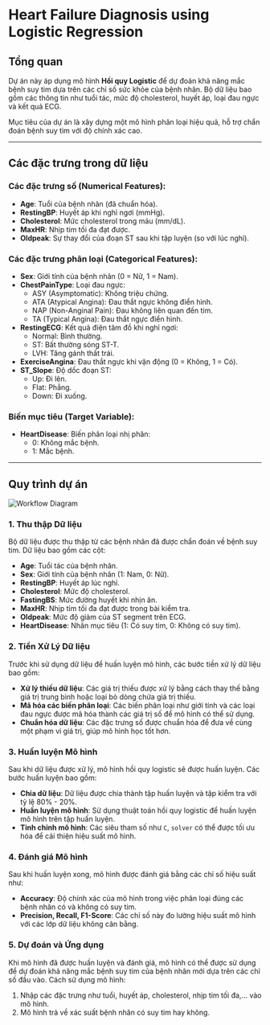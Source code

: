 # Heart Failure Diagnosis using Logistic Regression

## Tổng quan

Dự án này áp dụng mô hình **Hồi quy Logistic** để dự đoán khả năng mắc bệnh suy tim dựa trên các chỉ số sức khỏe của bệnh nhân. Bộ dữ liệu bao gồm các thông tin như tuổi tác, mức độ cholesterol, huyết áp, loại đau ngực và kết quả ECG.

Mục tiêu của dự án là xây dựng một mô hình phân loại hiệu quả, hỗ trợ chẩn đoán bệnh suy tim với độ chính xác cao.

---

## Các đặc trưng trong dữ liệu

### Các đặc trưng số (Numerical Features):

- **Age**: Tuổi của bệnh nhân (đã chuẩn hóa).
- **RestingBP**: Huyết áp khi nghỉ ngơi (mmHg).
- **Cholesterol**: Mức cholesterol trong máu (mm/dL).
- **MaxHR**: Nhịp tim tối đa đạt được.
- **Oldpeak**: Sự thay đổi của đoạn ST sau khi tập luyện (so với lúc nghỉ).

### Các đặc trưng phân loại (Categorical Features):

- **Sex**: Giới tính của bệnh nhân (0 = Nữ, 1 = Nam).
- **ChestPainType**: Loại đau ngực:
  - ASY (Asymptomatic): Không triệu chứng.
  - ATA (Atypical Angina): Đau thắt ngực không điển hình.
  - NAP (Non-Anginal Pain): Đau không liên quan đến tim.
  - TA (Typical Angina): Đau thắt ngực điển hình.
- **RestingECG**: Kết quả điện tâm đồ khi nghỉ ngơi:
  - Normal: Bình thường.
  - ST: Bất thường sóng ST-T.
  - LVH: Tăng gánh thất trái.
- **ExerciseAngina**: Đau thắt ngực khi vận động (0 = Không, 1 = Có).
- **ST_Slope**: Độ dốc đoạn ST:
  - Up: Đi lên.
  - Flat: Phẳng.
  - Down: Đi xuống.

### Biến mục tiêu (Target Variable):

- **HeartDisease**: Biến phân loại nhị phân:
  - 0: Không mắc bệnh.
  - 1: Mắc bệnh.

---

## Quy trình dự án

![Workflow Diagram](/HeartFailureDiagnosis-LogisticRegression/images/project_%20process.png)

### 1. **Thu thập Dữ liệu**

Bộ dữ liệu được thu thập từ các bệnh nhân đã được chẩn đoán về bệnh suy tim. Dữ liệu bao gồm các cột:

- **Age**: Tuổi tác của bệnh nhân.
- **Sex**: Giới tính của bệnh nhân (1: Nam, 0: Nữ).
- **RestingBP**: Huyết áp lúc nghỉ.
- **Cholesterol**: Mức độ cholesterol.
- **FastingBS**: Mức đường huyết khi nhịn ăn.
- **MaxHR**: Nhịp tim tối đa đạt được trong bài kiểm tra.
- **Oldpeak**: Mức độ giảm của ST segment trên ECG.
- **HeartDisease**: Nhãn mục tiêu (1: Có suy tim, 0: Không có suy tim).

### 2. **Tiền Xử Lý Dữ liệu**

Trước khi sử dụng dữ liệu để huấn luyện mô hình, các bước tiền xử lý dữ liệu bao gồm:

- **Xử lý thiếu dữ liệu**: Các giá trị thiếu được xử lý bằng cách thay thế bằng giá trị trung bình hoặc loại bỏ dòng chứa giá trị thiếu.
- **Mã hóa các biến phân loại**: Các biến phân loại như giới tính và các loại đau ngực được mã hóa thành các giá trị số để mô hình có thể sử dụng.
- **Chuẩn hóa dữ liệu**: Các đặc trưng số được chuẩn hóa để đưa về cùng một phạm vi giá trị, giúp mô hình học tốt hơn.

### 3. **Huấn luyện Mô hình**

Sau khi dữ liệu được xử lý, mô hình hồi quy logistic sẽ được huấn luyện. Các bước huấn luyện bao gồm:

- **Chia dữ liệu**: Dữ liệu được chia thành tập huấn luyện và tập kiểm tra với tỷ lệ 80% - 20%.
- **Huấn luyện mô hình**: Sử dụng thuật toán hồi quy logistic để huấn luyện mô hình trên tập huấn luyện.
- **Tinh chỉnh mô hình**: Các siêu tham số như `C`, `solver` có thể được tối ưu hóa để cải thiện hiệu suất mô hình.

### 4. **Đánh giá Mô hình**

Sau khi huấn luyện xong, mô hình được đánh giá bằng các chỉ số hiệu suất như:

- **Accuracy**: Độ chính xác của mô hình trong việc phân loại đúng các bệnh nhân có và không có suy tim.
- **Precision, Recall, F1-Score**: Các chỉ số này đo lường hiệu suất mô hình với các lớp dữ liệu không cân bằng.

### 5. **Dự đoán và Ứng dụng**

Khi mô hình đã được huấn luyện và đánh giá, mô hình có thể được sử dụng để dự đoán khả năng mắc bệnh suy tim của bệnh nhân mới dựa trên các chỉ số đầu vào. Cách sử dụng mô hình:

1. Nhập các đặc trưng như tuổi, huyết áp, cholesterol, nhịp tim tối đa,... vào mô hình.
2. Mô hình trả về xác suất bệnh nhân có suy tim hay không.

